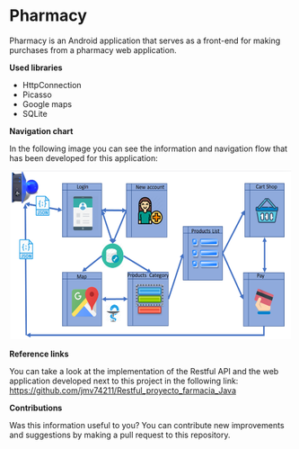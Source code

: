 # Pharmacy

Pharmacy is an Android application that serves as a front-end for making purchases from a pharmacy web application.

**Used libraries**

- HttpConnection
- Picasso
- Google maps
- SQLite


**Navigation chart**

In the following image you can see the information and navigation flow that has been developed for this application: 

<p align="center">
    <img width="500" height="300" src="https://raw.githubusercontent.com/AbdullahTaher93/Pharmacy/jmv74211-branch/app/src/main/res/drawable/1.png">
</p>


**Reference links**

You can take a look at the implementation of the Restful API and the web application developed next to this project in the following link: https://github.com/jmv74211/Restful_proyecto_farmacia_Java

**Contributions**

Was this information useful to you? You can contribute new improvements and suggestions by making a pull request to this repository.


